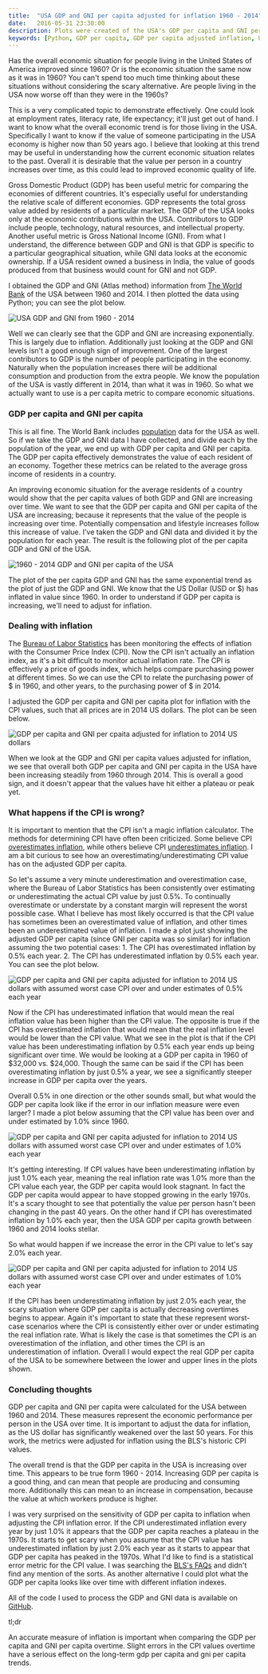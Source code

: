 ```yaml
---
title:  "USA GDP and GNI per capita adjusted for inflation 1960 - 2014"
date:   2016-05-31 23:30:00
description: Plots were created of the USA's GDP per capita and GNI per capita from 1960 to 2014 adjusted for inflation using the CPI
keywords: [Python, GDP per capita, GDP per capita adjusted inflation, USA GDP adjusted for inflation, adjusted USA GNI per capita for inflation]
---
```


Has the overall economic situation for people living in the United States of America improved since 1960? Or is the economic situation the same now as it was in 1960? You can't spend too much time thinking about these situations without considering the scary alternative. Are people living in the USA now worse off than they were in the 1960s? 

This is a very complicated topic to demonstrate effectively. One could look at employment rates, literacy rate, life expectancy; it'll just get out of hand. I want to know what the overall economic trend is for those living in the USA. Specifically I want to know if the value of someone participating in the USA economy is higher now than 50 years ago. I believe that looking at this trend may be useful in understanding how the current economic situation relates to the past. Overall it is desirable that the value per person in a country increases over time, as this could lead to improved economic quality of life.

Gross Domestic Product (GDP) has been useful metric for comparing the economies of different countries. It's especially useful for understanding the relative scale of different economies. GDP represents the total gross value added by residents of a particular market. The GDP of the USA looks only at the economic contributions within the USA. Contributors to GDP include people, technology, natural resources, and intellectual property. Another useful metric is Gross National Income (GNI). From what I understand, the difference between GDP and GNI is that GDP is specific to a particular geographical situation, while GNI data looks at the economic ownership. If a USA resident owned a business in India, the value of goods produced from that business would count for GNI and not GDP. 

I obtained the GDP and GNI (Atlas method) information from [The World Bank](http://data.worldbank.org) of the USA between 1960 and 2014. I then plotted the data using Python; you can see the plot below.

![USA GDP and GNI from 1960 - 2014](https://raw.githubusercontent.com/cjekel/USA_GDP_per_capita_inflation_adjust/master/images/usaGDPandGNI.png)

Well we can clearly see that the GDP and GNI are increasing exponentially. This is largely due to inflation. Additionally just looking at the GDP and GNI levels isn't a good enough sign of improvement. One of the largest contributors to GDP is the number of people participating in the economy. Naturally when the population increases there will be additional consumption and production from the extra people. We know the population of the USA is vastly different in 2014, than what it was in 1960. So what we actually want to use is a per capita metric to compare economic situations.

### GDP per capita and GNI per capita

This is all fine. The World Bank includes [population](http://data.worldbank.org/indicator/SP.POP.TOTL) data for the USA as well.  So if we take the GDP and GNI data I have collected, and divide each by the population of the year, we end up with GDP per capita and GNI per capita. The GDP per capita effectively demonstrates the value of each resident of an economy. Together these metrics can be related to the average gross income of residents in a country.

An improving economic situation for the average residents of a country would show that the per capita values of both GDP and GNI are increasing over time. We want to see that the GDP per capita and GNI per capita of the USA are increasing; because it represents that the value of the people is increasing over time. Potentially compensation and lifestyle increases follow this increase of value. I've taken the GDP and GNI data and divided it by the population for each year. The result is the following plot of the per capita GDP and GNI of the USA.

![1960 - 2014 GDP and GNI per capita of the USA](https://raw.githubusercontent.com/cjekel/USA_GDP_per_capita_inflation_adjust/master/images/usaGDPandGNI_perCapita.png) 

The plot of the per capita GDP and GNI has the same exponential trend as the plot of just the GDP and GNI. We know that the US Dollar (USD or $) has inflated in value since 1960. In order to understand if GDP per capita is increasing, we'll need to adjust for inflation.

### Dealing with inflation

The [Bureau of Labor Statistics](http://www.bls.gov) has been monitoring the effects of inflation with the Consumer Price Index (CPI). Now the CPI isn't actually an inflation index, as it's a bit difficult to monitor actual inflation rate. The CPI is effectively a price of goods index, which helps compare purchasing power at different times. So we can use the CPI to relate the purchasing power of $ in 1960, and other years, to the purchasing power of $ in 2014.

I adjusted the GDP per capita and GNI per capita plot for inflation with the CPI values, such that all prices are in 2014 US dollars. The plot can be seen below. 

![GDP per capita and GNI per cpaita adjusted for inflation to 2014 US dollars](https://raw.githubusercontent.com/cjekel/USA_GDP_per_capita_inflation_adjust/master/images/usaGDPandGNI_perCapita_2014.png) 

When we look at the GDP and GNI per capita values adjusted for inflation, we see that overall both GDP per capita and GNI per capita in the USA have been increasing steadily from 1960 through 2014. This is overall a good sign, and it doesn't appear that the values have hit either a plateau or peak yet.

### What happens if the CPI is wrong?  

It is important to mention that the CPI isn't a magic inflation calculator. The methods for determining CPI have often been criticized. Some believe CPI [overestimates inflation](http://www.colorado.edu/economics/courses/econ2020/section6/section6-main.html), while others believe CPI [underestimates inflation](http://bpp.mit.edu/usa/). I am a bit curious to see how an overestimating/underestimating CPI value has on the adjusted GDP per capita.

So let's assume a very minute underestimation and overestimation case, where the Bureau of Labor Statistics has been consistently over estimating or underestimating the actual CPI value by just 0.5%. To continually overestimate or understate by a constant margin will represent the worst possible case. What I believe has most likely occurred is that the CPI value has sometimes been an overestimated value of inflation, and other times been an underestimated value of inflation. I made a plot just showing the adjusted GDP per capita (since GNI per capita was so similar) for inflation assuming the two potential cases: 1. The CPI has overestimated inflation by 0.5% each year. 2. The CPI has underestimated inflation by 0.5% each year. You can see the plot below.

![GDP per capita and GNI per capita adjusted for inflation to 2014 US dollars with assumed worst case CPI over and under estimates of 0.5% each year](https://raw.githubusercontent.com/cjekel/USA_GDP_per_capita_inflation_adjust/master/images/usaGDPandGNI_perCapita_2014_half.png)

Now if the CPI has underestimated inflation that would mean the real inflation value has been higher than the CPI value. The opposite is true if the CPI has overestimated inflation that would mean that the real inflation level would be lower than the CPI value. What we see in the plot is that if the CPI value has been underestimating inflation by 0.5% each year ends up being significant over time. We would be looking at a GDP per capita in 1960 of $32,000 vs. $24,000. Though the same can be said if the CPI has been overestimating inflation by just 0.5% a year, we see a significantly steeper increase in GDP per capita over the years.

Overall 0.5% in one direction or the other sounds small, but what would the GDP per capita look like if the error in our inflation measure were even larger? I made a plot below assuming that the CPI value has been over and under estimated by 1.0% since 1960.

![GDP per capita and GNI per capita adjusted for inflation to 2014 US dollars with assumed worst case CPI over and under estimates of 1.0% each year](https://raw.githubusercontent.com/cjekel/USA_GDP_per_capita_inflation_adjust/master/images/usaGDPandGNI_perCapita_2014_one.png)

It's getting interesting. If CPI values have been underestimating inflation by just 1.0% each year, meaning the real inflation rate was 1.0% more than the CPI value each year, the GDP per capita would look stagnant. In fact the GDP per capita would appear to have stopped growing in the early 1970s. It's a scary thought to see that potentially the value per person hasn't been changing in the past 40 years. On the other hand if CPI has overestimated inflation by 1.0% each year, then the USA GDP per capita growth between 1960 and 2014 looks stellar.

So what would happen if we increase the error in the CPI value to let's say 2.0% each year. 

![GDP per capita and GNI per capita adjusted for inflation to 2014 US dollars with assumed worst case CPI over and under estimates of 1.0% each year](https://raw.githubusercontent.com/cjekel/USA_GDP_per_capita_inflation_adjust/master/images/usaGDPandGNI_perCapita_2014_two.png)

If the CPI has been underestimating inflation by just 2.0% each year, the scary situation where GDP per capita is actually decreasing overtimes begins to appear. Again it's important to state that these represent worst-case scenarios where the CPI is consistently either over or under estimating the real inflation rate. What is likely the case is that sometimes the CPI is an overestimation of the inflation, and other times the CPI is an underestimation of inflation. Overall I would expect the real GDP per capita of the USA to be somewhere between the lower and upper lines in the plots shown. 

### Concluding thoughts

GDP per capita and GNI per capita were calculated for the USA between 1960 and 2014. These measures represent the economic performance per person in the USA over time. It is important to adjust the data for inflation, as the US dollar has significantly weakened over the last 50 years. For this work, the metrics were adjusted for inflation using the BLS's historic CPI values. 

The overall trend is that the GDP per capita in the USA is increasing over time. This appears to be true form 1960 - 2014. Increasing GDP per capita is a good thing, and can mean that people are producing and consuming more. Additionally this can mean to an increase in compensation, because the value at which workers produce is higher. 

I was very surprised on the sensitivity of GDP per capita to inflation when adjusting the CPI inflation error. If the CPI underestimated inflation every year by just 1.0% it appears that the GDP per capita reaches a plateau in the 1970s. It starts to get scary when you assume that the CPI value has underestimated inflation by just 2.0% each year as it starts to appear that GDP per capita has peaked in the 1970s. What I'd like to find is a statistical error metric for the CPI value. I was searching the [BLS's FAQs](http://www.bls.gov/cpi/cpifaq.htm#Question_1) and didn't find any mention of the sorts. As another alternative I could plot what the GDP per capita looks like over time with different inflation indexes.

All of the code I used to process the GDP and GNI data is available on [GitHub](https://github.com/cjekel/USA_GDP_per_capita_inflation_adjust). 

tl;dr

An accurate measure of inflation is important when comparing the GDP per capita and GNI per capita overtime. Slight errors in the CPI values overtime have a serious effect on the long-term gdp per capita and gni per capita trends.
